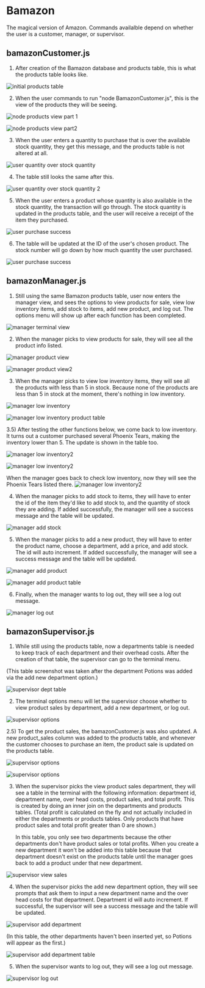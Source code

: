 # Bamazon

The magical version of Amazon. Commands availalble depend on whether the user is a customer, manager, or supervisor.

## bamazonCustomer.js
1) After creation of the Bamazon database and products table, this is what the products table looks like.

![initial products table](images/screenshot_start.png)

2) When the user commands to run "node BamazonCustomer.js", this is the view of the products they will be seeing.

![node products view part 1](images/screenshot_nodeproducts1.png)

![node products view part2](images/screenshot_nodeproducts2.png)

3) When the user enters a quantity to purchase that is over the available stock quantity, they get this message, and the products table is not altered at all.

![user quantity over stock quantity](images/screenshot_unsuccessful.png)

4) The table still looks the same after this.

![user quantity over stock quantity 2](images/screenshot_unsuccessfultable.png)

5) When the user enters a product whose quantity is also available in the stock quantity, the transaction will go through. The stock quantity is updated in the products table, and the user will receive a receipt of the item they purchased.

![user purchase success](images/screenshot_successful.png)

6) The table will be updated at the ID of the user's chosen product. The stock number will go down by how much quantity the user purchased.

![user purchase success](images/screenshot_successfultable.png)


## bamazonManager.js
1) Still using the same Bamazon products table, user now enters the manager view, and sees the options to view products for sale, view low inventory items, add stock to items, add new product, and log out. The options menu will show up after each function has been completed.

![manager terminal view](images/screenshot_managerview.png)

2) When the manager picks to view products for sale, they will see all the product info listed.

![manager product view](images/screenshot_viewproducts.png)

![manager product view2](images/screenshot_viewproducts2.png)

3) When the manager picks to view low inventory items, they will see all the products with less than 5 in stock. Because none of the products are less than 5 in stock at the moment, there's nothing in low inventory.

![manager low inventory](images/screenshot_lowinventory.png)

![manager low inventory product table](images/screenshot_lowinvtable.png)

3.5) After testing the other functions below, we come back to low inventory. It turns out a customer purchased several Phoenix Tears, making the inventory lower than 5. The update is shown in the table too.

![manager low inventory2](images/screenshot_lowinventory2.png)

![manager low inventory2](images/screenshot_lowinventory4.png)

When the manager goes back to check low inventory, now they will see the Phoenix Tears listed there.
![manager low inventory2](images/screenshot_lowinventory3.png)

4) When the manager picks to add stock to items, they will have to enter the id of the item they'd like to add stock to, and the quantity of stock they are adding. If added successfully, the manager will see a success message and the table will be updated.

![manager add stock](images/screenshot_addstock.png)


5) When the manager picks to add a new product, they will have to enter the product name, choose a department, add a price, and add stock. The id will auto increment. If added successfully, the manager will see a success message and the table will be updated.

![manager add product](images/screenshot_addproduct.png)

![manager add product table](images/screenshot_addproducttable.png)

6) Finally, when the manager wants to log out, they will see a log out message.

![manager log out](images/screenshot_logout.png)

## bamazonSupervisor.js
1) While still using the products table, now a departments table is needed to keep track of each department and their overhead costs. After the creation of that table, the supervisor can go to the terminal menu. 

(This table screenshot was taken after the department Potions was added via the add new department option.)

![supervisor dept table](images/screenshot_departmentstable.png)

2) The terminal options menu will let the supervisor choose whether to view product sales by department, add a new department, or log out.

![supervisor options](images/screenshot_superoptions.png)

2.5) To get the product sales, the bamazonCustomer.js was also updated. A new product_sales column was added to the products table, and whenever the customer chooses to purchase an item, the product sale is updated on the products table. 

![supervisor options](images/screenshot_addproductsales.png)

![supervisor options](images/screenshot_addproductsalestable.png)

3) When the supervisor picks the view product sales department, they will see a table in the terminal with the following information: department id, department name, over head costs, product sales, and total profit. This is created by doing an inner join on the departments and products tables. (Total profit is calculated on the fly and not actually included in either the departments or products tables. Only products that have product sales and total profit greater than 0 are shown.)

    In this table, you only see two departments because the other departments don't have product sales or total profits. When you create a new department it won't be added into this table because that department doesn't exist on the products table until the manager goes back to add a product under that new department.

![supervisor view sales](images/screenshot_viewsales.png)

4) When the supervisor picks the add new department option, they will see prompts that ask them to input a new department name and the over head costs for that department. Department id will auto increment. If successful, the supervisor will see a success message and the table will be updated. 

![supervisor add department](images/screenshot_adddept.png)

(In this table, the other departments haven't been inserted yet, so Potions will appear as the first.)

![supervisor add department table](images/screenshot_adddepttable.png)

5) When the supervisor wants to log out, they will see a log out message. 

![supervisor log out](images/screenshot_logoutsuper.png)
